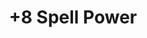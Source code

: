 ---
title: "+8 Spell Power"
canonical: "skill/plus-8-spell-power"
lists:
    - warlock-loresheet
tier: 2
min_type: "warlock-x/all"
osp_cost: 10
ladder: "+spell-power"
---